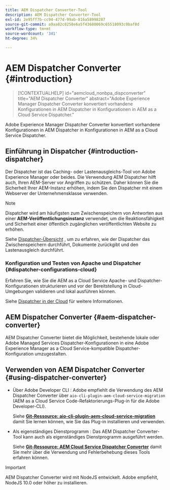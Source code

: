 ```yaml
---
title: AEM Dispatcher Converter-Tool
description: AEM Dispatcher Converter-Tool
exl-id: 2e95ff7b-cc94-477d-99ab-816a58998287
source-git-commit: a9aa82c8258e6a5f43680069c65518093c0baf8d
workflow-type: tm+mt
source-wordcount: '341'
ht-degree: 34%

---
```


# AEM Dispatcher Converter {#introduction}

>[!CONTEXTUALHELP]
>id="aemcloud_nonbpa_dispconverter"
>title="AEM Dispatcher Converter"
>abstract="Adobe Experience Manager Dispatcher Converter konvertiert vorhandene Konfigurationen in AEM Dispatcher in Konfigurationen in AEM as a Cloud Service Dispatcher."

Adobe Experience Manager Dispatcher Converter konvertiert vorhandene Konfigurationen in AEM Dispatcher in Konfigurationen in AEM as a Cloud Service Dispatcher.

## Einführung in Dispatcher {#introduction-dispatcher}

Der Dispatcher ist das Caching- oder Lastenausgleichs-Tool von Adobe Experience Manager oder beides. Die Verwendung AEM Dispatcher hilft auch, Ihren AEM-Server vor Angriffen zu schützen. Daher können Sie die Sicherheit Ihrer AEM-Instanz erhöhen, indem Sie den Dispatcher mit einem Webserver der Unternehmensklasse verwenden.

>[!NOTE]
>Dispatcher wird am häufigsten zum Zwischenspeichern von Antworten aus einer **AEM-Veröffentlichungsinstanz** verwendet, um die Reaktionsfähigkeit und Sicherheit einer öffentlich zugänglichen veröffentlichten Website zu erhöhen.

Siehe [Dispatcher-Übersicht](https://experienceleague.adobe.com/docs/experience-manager-dispatcher/using/dispatcher.html?lang=de) , um zu erfahren, wie der Dispatcher das Zwischenspeichern durchführt, Dokumente zurückgibt und den Lastenausgleich durchführt.

### Konfiguration und Testen von Apache und Dispatcher {#dispatcher-configurations-cloud}

Erfahren Sie, wie Sie die AEM as a Cloud Service Apache- und Dispatcher-Konfigurationen strukturieren und vor der Bereitstellung in Cloud-Umgebungen validieren und lokal ausführen können.

Siehe [Dispatcher in der Cloud](https://experienceleague.adobe.com/docs/experience-manager-cloud-service/content/implementing/content-delivery/disp-overview.html?lang=de) für weitere Informationen.

## AEM Dispatcher Converter {#aem-dispatcher-converter}

AEM Dispatcher Converter bietet die Möglichkeit, bestehende lokale oder Adobe Managed Services Dispatcher-Konfigurationen in eine Adobe Experience Manager as a Cloud Service-kompatible Dispatcher-Konfiguration umzugestalten.

## Verwenden von AEM Dispatcher Converter {#using-dispatcher-converter}

* Über Adobe Developer CLI : Adobe empfiehlt die Verwendung des AEM Dispatcher Converter über `aio-cli-plugin-aem-cloud-service-migration` (AEM as a Cloud Service Code-Refaktorierungs-Plug-in für die Adobe Developer-CLI).

  Siehe **[Git-Ressource: aio-cli-plugin-aem-cloud-service-migration](https://github.com/adobe/aio-cli-plugin-aem-cloud-service-migration#introduction)** damit Sie lernen können, wie Sie das Plug-in installieren und verwenden.

* Als eigenständiges Dienstprogramm : Das AEM Dispatcher Converter-Tool kann auch als eigenständiges Dienstprogramm ausgeführt werden.

  Siehe **[Git-Ressource: AEM Cloud Service Dispatcher Converter](https://github.com/adobe/aem-cloud-service-source-migration/tree/master/packages/dispatcher-converter)** damit Sie mehr über die Verwendung und Fehlerbehebung dieses Tools erfahren können.

>[!IMPORTANT]
>AEM Dispatcher Converter wird mit NodeJS entwickelt. Adobe empfiehlt, NodeJS 10.0 oder höher zu installieren.
